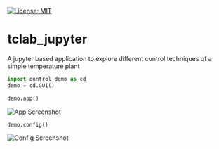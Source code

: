 [![License: MIT](https://img.shields.io/badge/License-MIT-yellow.svg)](https://opensource.org/licenses/MIT)

# tclab_jupyter
A jupyter based application to explore different control techniques of a simple temperature plant

```python
import control_demo as cd
demo = cd.GUI()
```

```python
demo.app()
```

![App Screenshot](https://github.com/evertoncolling/tclab_jupyter/blob/master/APP.PNG "App Screenshot")

```python
demo.config()
```

![Config Screenshot](https://github.com/evertoncolling/tclab_jupyter/blob/master/CONFIG.PNG "Config Screenshot")
